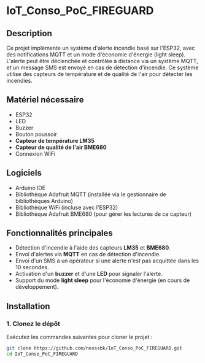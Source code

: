# IoT_Conso_PoC_FIREGUARD

## Description
Ce projet implémente un système d'alerte incendie basé sur l'ESP32, avec des notifications MQTT et un mode d'économie d'énergie (light sleep). L'alerte peut être déclenchée et contrôlée à distance via un système MQTT, et un message SMS est envoyé en cas de détection d'incendie. Ce système utilise des capteurs de température et de qualité de l'air pour détecter les incendies.

## Matériel nécessaire
- ESP32
- LED
- Buzzer
- Bouton poussoir
- **Capteur de température LM35**
- **Capteur de qualité de l'air BME680**
- Connexion WiFi

## Logiciels
- Arduino IDE
- Bibliothèque Adafruit MQTT (installée via le gestionnaire de bibliothèques Arduino)
- Bibliothèque WiFi (incluse avec l'ESP32)
- Bibliothèque Adafruit BME680 (pour gérer les lectures de ce capteur)

## Fonctionnalités principales
- Détection d'incendie à l'aide des capteurs **LM35** et **BME680**.
- Envoi d'alertes via **MQTT** en cas de détection d'incendie.
- Envoi d'un SMS à un opérateur si une alerte n'est pas acquittée dans les 10 secondes.
- Activation d'un **buzzer** et d'une **LED** pour signaler l'alerte.
- Support du mode **light sleep** pour l'économie d'énergie (en cours de développement).

## Installation

### 1. Clonez le dépôt
Exécutez les commandes suivantes pour cloner le projet :
```bash
git clone https://github.com/nesssbk/IoT_Conso_PoC_FIREGUARD.git
cd IoT_Conso_PoC_FIREGUARD
